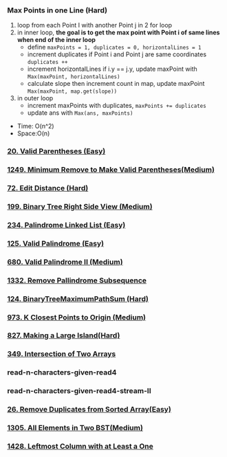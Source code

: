 ### Max Points in one Line (Hard)
1. loop from each Point I with another Point j in 2 for loop
2. in inner loop, **the goal is to get the max point with Point i of same lines when end of the inner loop**
	- define `maxPoints = 1, duplicates = 0, horizontalLines = 1`
	- increment duplicates if Point i and Point j are same coordinates `duplicates ++`
	- increment horizontalLines if i.y == j.y, update maxPoint with `Max(maxPoint, horizontalLines)`
	- calculate slope then increment count in map, update maxPoint `Max(maxPoint, map.get(slope))`
3. in outer loop
	- increment maxPoints with duplicates, `maxPoints += duplicates`
	- update ans with `Max(ans, maxPoints)`
- Time: O(n^2)
- Space:O(n)
### [20. Valid Parentheses (Easy)](https://leetcode.com/problems/valid-parentheses/)
### [1249. Minimum Remove to Make Valid Parentheses(Medium)](https://leetcode.com/problems/minimum-remove-to-make-valid-parentheses/)
### [72. Edit Distance (Hard)](https://leetcode.com/problems/edit-distance/)
### [199. Binary Tree Right Side View (Medium)](https://leetcode.com/problems/binary-tree-right-side-view/)
### [234. Palindrome Linked List (Easy)](https://leetcode.com/problems/palindrome-linked-list/)
### [125. Valid Palindrome (Easy)](https://leetcode.com/problems/valid-palindrome/)
### [680. Valid Palindrome II (Medium)](https://leetcode.com/problems/valid-palindrome-ii/)
### [1332. Remove Pallindrome Subsequence](https://leetcode.com/problems/remove-palindromic-subsequences/)
### [124. BinaryTreeMaximumPathSum (Hard)](https://leetcode.com/problems/binary-tree-maximum-path-sum/)
### [973. K Closest Points to Origin (Medium)](https://leetcode.com/problems/k-closest-points-to-origin/)
### [827. Making a Large Island(Hard)](https://leetcode.com/problems/making-a-large-island/)
### [349. Intersection of Two Arrays](https://leetcode.com/problems/intersection-of-two-arrays/)
### read-n-characters-given-read4
### read-n-characters-given-read4-stream-II
### [26. Remove Duplicates from Sorted Array(Easy)](https://leetcode.com/problems/remove-duplicates-from-sorted-array/)
### [1305. All Elements in Two BST(Medium)](https://leetcode.com/problems/all-elements-in-two-binary-search-trees/)
### [1428. Leftmost Column with at Least a One](https://www.cnblogs.com/cnoodle/p/12759214.html)


<!--stackedit_data:
eyJoaXN0b3J5IjpbLTkzNTY1NDI4OCw2NzUxNjM2MV19
-->
